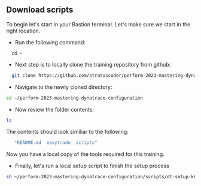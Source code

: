 ## Download scripts

To begin let's start in your Bastion terminal. Let's make sure we start in the right location.  

- Run the following command:

 ```
   cd ~
   ```

 - Next step is to locally clone the training repository from github:

 ```bash
   git clone https://github.com/stratuscoder/perform-2023-mastering-dynatrace-configuration.git
   ```

- Navigate to the newly cloned directory:

```bash
cd ~/perform-2023-mastering-dynatrace-configuration
```

- Now review the folder contents:

```bash
ls
```

The contents should look similiar to the following:

```bash
   "README.md  easytrade  scripts​"
```

Now you have a local copy of the tools required for this training.

- Finally, let's run a local setup script to finish the setup process

```bash
sh ~/perform-2023-mastering-dynatrace-configuration/scripts/dt-setup-k8s.sh
```
